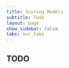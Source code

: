 ```yaml
---
title: Scoring Models
subtitle: Todo
layout: page
show_sidebar: false
tabs: our_tabs
---
```


## TODO